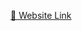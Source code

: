 [🔗 Website Link]([https://github.com/piangpimc/dsba-job-db](https://dsba-job-search.streamlit.app/))
